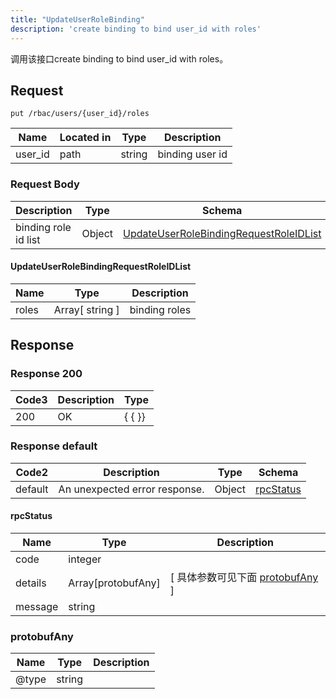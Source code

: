 ```yaml
---
title: "UpdateUserRoleBinding"
description: 'create binding to bind user_id with roles'
---
```

调用该接口create binding to bind user_id with roles。

## Request


```
put /rbac/users/{user_id}/roles
```

| Name | Located in | Type | Description | 
| ---- | ---------- | ----------- | ----------- | 
| user_id | path | string | binding user id |  

### Request Body 
| Description | Type | Schema |
| ----------- | ------ | ------ |
| binding role id list | Object | [UpdateUserRoleBindingRequestRoleIDList](#UpdateUserRoleBindingRequestRoleIDList) |

#### UpdateUserRoleBindingRequestRoleIDList

| Name | Type | Description | 
| ---- | ---- | ----------- |        
| roles | Array[ string ] | binding roles |    



## Response

### Response  200
| Code3 | Description | Type | 
| ---- | ----------- | ------ | 
| 200 | OK | {   { }} |

### Response  default 
| Code2 | Description | Type | Schema |
| ---- | ----------- | ------ | ------ |
| default | An unexpected error response. | Object | [rpcStatus](#rpcStatus) |

#### rpcStatus

| Name | Type | Description | 
| ---- | ---- | ----------- |     
| code | integer |  |          
| details | Array[protobufAny] |  [ 具体参数可见下面 [protobufAny](#protobufAny) ] |       
| message | string |  |   

### protobufAny
| Name | Type | Description | 
| ---- | ---- | ----------- |     
| @type | string |  |   



